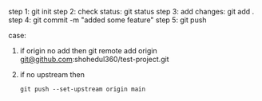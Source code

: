 step 1: git init
step 2: check status:  git status
step 3: add changes: git add .  
step 4: git commit -m "added some feature"
step 5: git push 

case:
 1.  if origin no add then
       git remote add origin git@github.com:shohedul360/test-project.git
      
  2. if no upstream then
         
         git push --set-upstream origin main

    



  